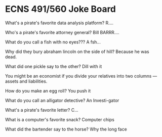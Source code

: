 # ECNS 491/560 Joke Board

What's a pirate's favorite data analysis platform? R....

Who's a pirate's favorite attorney general? Bill BARRR....

What do you call a fish with no eyes??? A fsh...

Why did they bury abraham lincoln on the side of  hill? Because he was dead.

What did one pickle say to the other? Dill with it

You might be an economist if you divide your relatives into two columns — assets and liabilities.

How do you make an egg roll? You push it

What do you call an alligator detective?   An Investi-gator

What's a pirate's favorite letter? C...

What is a computer's favorite snack? Computer chips

What did the bartender say to the horse? Why the long face